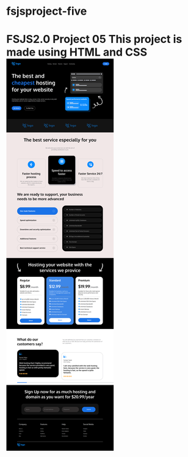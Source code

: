 # fsjsproject-five
# FSJS2.0 Project 05  This project is made using HTML and CSS  ![output](./output.png)
